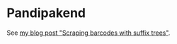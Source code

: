 # Pandipakend

See [my blog post "Scraping barcodes with suffix trees"](https://sim642.eu/blog/2025/08/29/scraping-barcodes-with-suffix-trees/).
